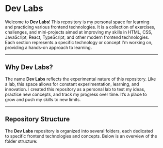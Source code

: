 # Dev Labs

Welcome to **Dev Labs**! This repository is my personal space for learning and practicing various frontend technologies. It is a collection of exercises, challenges,
and mini-projects aimed at improving my skills in HTML, CSS, JavaScript, React, TypeScript, and other modern frontend technologies. Each section represents a specific 
technology or concept I'm working on, providing a hands-on approach to learning.

---

## Why **Dev Labs**?

The name **Dev Labs** reflects the experimental nature of this repository. Like a lab, this space allows for constant experimentation, learning, and innovation. I created 
this repository as a personal lab to test my ideas, practice new concepts, and track my progress over time. It’s a place to grow and push my skills to new limits.

---

## Repository Structure

The **Dev Labs** repository is organized into several folders, each dedicated to specific frontend technologies and concepts. Below is an overview of the folder structure:

